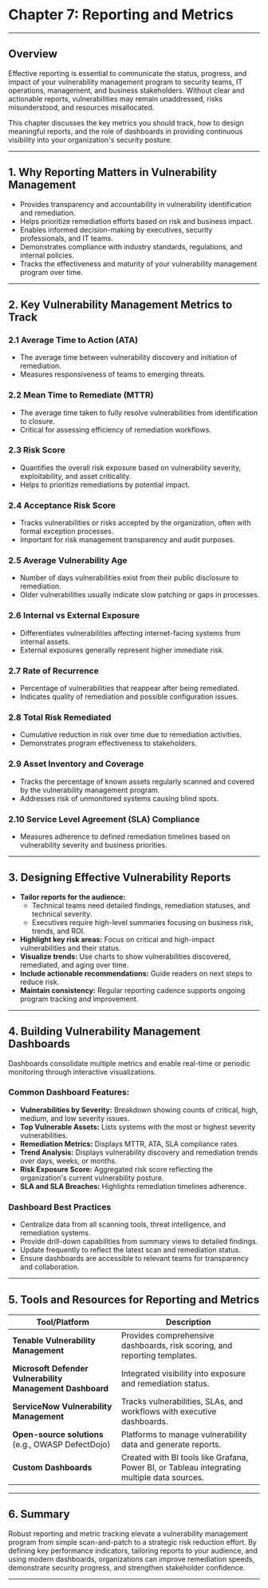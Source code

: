 # Chapter 7: Reporting and Metrics

---

## Overview

Effective reporting is essential to communicate the status, progress, and impact of your vulnerability management program to security teams, IT operations, management, and business stakeholders. Without clear and actionable reports, vulnerabilities may remain unaddressed, risks misunderstood, and resources misallocated.

This chapter discusses the key metrics you should track, how to design meaningful reports, and the role of dashboards in providing continuous visibility into your organization's security posture.

---

## 1. Why Reporting Matters in Vulnerability Management

- Provides transparency and accountability in vulnerability identification and remediation.
- Helps prioritize remediation efforts based on risk and business impact.
- Enables informed decision-making by executives, security professionals, and IT teams.
- Demonstrates compliance with industry standards, regulations, and internal policies.
- Tracks the effectiveness and maturity of your vulnerability management program over time.

---

## 2. Key Vulnerability Management Metrics to Track

### 2.1 Average Time to Action (ATA)

- The average time between vulnerability discovery and initiation of remediation.
- Measures responsiveness of teams to emerging threats.

### 2.2 Mean Time to Remediate (MTTR)

- The average time taken to fully resolve vulnerabilities from identification to closure.
- Critical for assessing efficiency of remediation workflows.

### 2.3 Risk Score

- Quantifies the overall risk exposure based on vulnerability severity, exploitability, and asset criticality.
- Helps to prioritize remediations by potential impact.

### 2.4 Acceptance Risk Score

- Tracks vulnerabilities or risks accepted by the organization, often with formal exception processes.
- Important for risk management transparency and audit purposes.

### 2.5 Average Vulnerability Age

- Number of days vulnerabilities exist from their public disclosure to remediation.
- Older vulnerabilities usually indicate slow patching or gaps in processes.

### 2.6 Internal vs External Exposure

- Differentiates vulnerabilities affecting internet-facing systems from internal assets.
- External exposures generally represent higher immediate risk.

### 2.7 Rate of Recurrence

- Percentage of vulnerabilities that reappear after being remediated.
- Indicates quality of remediation and possible configuration issues.

### 2.8 Total Risk Remediated

- Cumulative reduction in risk over time due to remediation activities.
- Demonstrates program effectiveness to stakeholders.

### 2.9 Asset Inventory and Coverage

- Tracks the percentage of known assets regularly scanned and covered by the vulnerability management program.
- Addresses risk of unmonitored systems causing blind spots.

### 2.10 Service Level Agreement (SLA) Compliance

- Measures adherence to defined remediation timelines based on vulnerability severity and business priorities.

---

## 3. Designing Effective Vulnerability Reports

- **Tailor reports for the audience:**
  - Technical teams need detailed findings, remediation statuses, and technical severity.
  - Executives require high-level summaries focusing on business risk, trends, and ROI.
- **Highlight key risk areas:** Focus on critical and high-impact vulnerabilities and their status.
- **Visualize trends:** Use charts to show vulnerabilities discovered, remediated, and aging over time.
- **Include actionable recommendations:** Guide readers on next steps to reduce risk.
- **Maintain consistency:** Regular reporting cadence supports ongoing program tracking and improvement.

---

## 4. Building Vulnerability Management Dashboards

Dashboards consolidate multiple metrics and enable real-time or periodic monitoring through interactive visualizations.

### Common Dashboard Features:

- **Vulnerabilities by Severity:** Breakdown showing counts of critical, high, medium, and low severity issues.
- **Top Vulnerable Assets:** Lists systems with the most or highest severity vulnerabilities.
- **Remediation Metrics:** Displays MTTR, ATA, SLA compliance rates.
- **Trend Analysis:** Displays vulnerability discovery and remediation trends over days, weeks, or months.
- **Risk Exposure Score:** Aggregated risk score reflecting the organization's current vulnerability posture.
- **SLA and SLA Breaches:** Highlights remediation timelines adherence.

### Dashboard Best Practices

- Centralize data from all scanning tools, threat intelligence, and remediation systems.
- Provide drill-down capabilities from summary views to detailed findings.
- Update frequently to reflect the latest scan and remediation status.
- Ensure dashboards are accessible to relevant teams for transparency and collaboration.

---

## 5. Tools and Resources for Reporting and Metrics

| Tool/Platform          | Description                                      |
|-----------------------|------------------------------------------------|
| **Tenable Vulnerability Management** | Provides comprehensive dashboards, risk scoring, and reporting templates. |
| **Microsoft Defender Vulnerability Management Dashboard** | Integrated visibility into exposure and remediation status. |
| **ServiceNow Vulnerability Management** | Tracks vulnerabilities, SLAs, and workflows with executive dashboards. |
| **Open-source solutions** (e.g., OWASP DefectDojo) | Platforms to manage vulnerability data and generate reports. |
| **Custom Dashboards** | Created with BI tools like Grafana, Power BI, or Tableau integrating multiple data sources. |

---

## 6. Summary

Robust reporting and metric tracking elevate a vulnerability management program from simple scan-and-patch to a strategic risk reduction effort. By defining key performance indicators, tailoring reports to your audience, and using modern dashboards, organizations can improve remediation speeds, demonstrate security progress, and strengthen stakeholder confidence.

---
